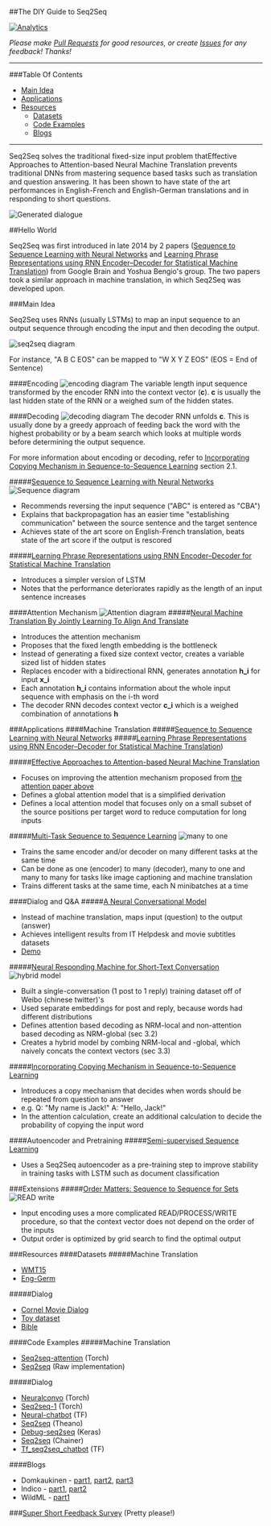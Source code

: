 ##The DIY Guide to Seq2Seq

[![Analytics](https://ga-beacon.appspot.com/UA-61611403-2/jxieeducation/seq2seq?pixel)](https://github.com/igrigorik/ga-beacon)

_Please make [Pull Requests](https://github.com/jxieeducation/DIY-Data-Science/pulls) for good resources, or create [Issues](https://github.com/jxieeducation/DIY-Data-Science/issues) for any feedback! Thanks!_

----------
###Table Of Contents
* [Main Idea](#main-idea)
* [Applications](#applications)
* [Resources](#resources)
	* [Datasets](#datasets)
	* [Code Examples](#code-examples)
	* [Blogs](#blogs)

----------

Seq2Seq solves the traditional fixed-size input problem thatEffective Approaches to Attention-based Neural Machine Translation prevents traditional DNNs from mastering sequence based tasks such as translation and question answering. It has been shown to have state of the art performances in English-French and English-German translations and in responding to short questions. 

![Generated dialogue](http://s32.postimg.org/6e20by8v9/Screen_Shot_2016_05_01_at_9_29_05_AM.png)

##Hello World

Seq2Seq was first introduced in late 2014 by 2 papers ([Sequence to Sequence Learning with Neural Networks](http://arxiv.org/pdf/1409.3215v3.pdf) and [Learning Phrase Representations using RNN Encoder–Decoder for Statistical Machine Translation](http://arxiv.org/pdf/1406.1078.pdf)) from Google Brain and Yoshua Bengio's group. The two papers took a similar approach in machine translation, in which Seq2Seq was developed upon.

###Main Idea

Seq2Seq uses RNNs (usually LSTMs) to map an input sequence to an output sequence through encoding the input and then decoding the output. 

![seq2seq diagram](https://i.gyazo.com/d1d750f3b56f9b8948f42f8273f7a36a.png)

For instance, "A B C EOS" can be mapped to "W X Y Z EOS" (EOS = End of Sentence)

####Encoding
![encoding diagram](http://s32.postimg.org/mtvq063j9/Screen_Shot_2016_05_01_at_9_21_55_AM.png)
The variable length input sequence transformed by the encoder RNN into the context vector (**c**). **c** is usually the last hidden state of the RNN or a weighed sum of the hidden states.

####Decoding
![decoding diagram](http://s32.postimg.org/nad9blzs5/Screen_Shot_2016_05_01_at_9_23_18_AM.png)
The decoder RNN unfolds **c**. This is usually done by a greedy approach of feeding back the word with the highest probability or by a beam search which looks at multiple words before determining the output sequence. 

For more information about encoding or decoding, refer to [Incorporating Copying Mechanism in Sequence-to-Sequence Learning](http://arxiv.org/pdf/1603.06393.pdf) section 2.1. 

#####[Sequence to Sequence Learning with Neural Networks](http://arxiv.org/pdf/1409.3215v3.pdf)
![Sequence diagram](http://s32.postimg.org/trkq2av6t/Screen_Shot_2016_05_01_at_9_26_12_AM.png)
* Recommends reversing the input sequence ("ABC" is entered as "CBA")
* Explains that backpropagation has an easier time "establishing communication" between the source sentence and the target sentence
* Achieves state of the art score on English-French translation, beats state of the art score if the output is rescored

#####[Learning Phrase Representations using RNN Encoder–Decoder for Statistical Machine Translation](http://arxiv.org/pdf/1406.1078.pdf)
* Introduces a simpler version of LSTM 
* Notes that the performance deteriorates rapidly as the length of an input sentence increases

####Attention Mechanism
![Attention diagram](https://camo.githubusercontent.com/0e2e4e5fb2dd47846c2fe027737a5df5e711df1b/687474703a2f2f6936342e74696e797069632e636f6d2f6132727733642e706e67)
#####[Neural Machine Translation By Jointly Learning To Align And Translate](http://arxiv.org/pdf/1409.0473v6.pdf)
* Introduces the attention mechanism
* Proposes that the fixed length embedding is the bottleneck
* Instead of generating a fixed size context vector, creates a variable sized list of hidden states
* Replaces encoder with a bidirectional RNN, generates annotation **h_i** for input **x_i**
* Each annotation **h_i** contains information about the whole input sequence with emphasis on the i-th word
* The decoder RNN decodes context vector **c_i** which is a weighed combination of annotations **h**


###Applications
####Machine Translation
#####[Sequence to Sequence Learning with Neural Networks](http://arxiv.org/pdf/1409.3215v3.pdf) 
#####[Learning Phrase Representations using RNN Encoder–Decoder for Statistical Machine Translation](http://arxiv.org/pdf/1406.1078.pdf))

#####[Effective Approaches to Attention-based Neural Machine Translation](http://stanford.edu/~lmthang/data/papers/emnlp15_attn.pdf)
- Focuses on improving the attention mechanism proposed from [the attention paper above](#neural-machine-translation-by-jointly-learning-to-align-and-translate)
- Defines a global attention model that is a simplified derivation
- Defines a local attention model that focuses only on a small subset of the source positions per target word to reduce computation for long inputs

#####[Multi-Task Sequence to Sequence Learning](http://arxiv.org/pdf/1511.06114v1.pdf)
![many to one](http://s32.postimg.org/mna9f96xx/Screen_Shot_2016_05_01_at_9_30_27_AM.png)
- Trains the same encoder and/or decoder on many different tasks at the same time
- Can be done as one (encoder) to many (decoder), many to one and many to many for tasks like image captioning and machine translation
- Trains different tasks at the same time, each N minibatches at a time 

####Dialog and Q&A
#####[A Neural Conversational Model](http://arxiv.org/pdf/1506.05869v1.pdf)
* Instead of machine translation, maps input (question) to the output (answer)
* Achieves intelligent results from IT Helpdesk and movie subtitles datasets
* [Demo](https://twitter.com/graphific/status/613941774806044672)

#####[Neural Responding Machine for Short-Text Conversation](https://www.aclweb.org/anthology/P/P15/P15-1152.pdf)
![hybrid model](http://s32.postimg.org/muq4txug5/Screen_Shot_2016_05_01_at_9_31_49_AM.png)
- Built a single-conversation (1 post to 1 reply) training dataset off of Weibo (chinese twitter)'s
- Used separate embeddings for post and reply, because words had different distributions
- Defines attention based decoding as NRM-local and non-attention based decoding as NRM-global (sec 3.2)
- Creates a hybrid model by combing NRM-local and -global, which naively concats the context vectors (sec 3.3)

#####[Incorporating Copying Mechanism in Sequence-to-Sequence Learning](http://arxiv.org/pdf/1603.06393.pdf)
* Introduces a copy mechanism that decides when words should be repeated from question to answer
* e.g. Q: "My name is Jack!" A: "Hello, Jack!"
* In the attention calculation, create an additional calculation to decide the probability of copying the input word

####Autoencoder and Pretraining
#####[Semi-supervised Sequence Learning](http://arxiv.org/pdf/1511.01432v1.pdf)
- Uses a Seq2Seq autoencoder as a pre-training step to improve stability in training tasks with LSTM such as document classification

###Extensions
#####[Order Matters: Sequence to Sequence for Sets](http://arxiv.org/pdf/1511.06391.pdf)
![READ write](http://s32.postimg.org/t34kkwpyd/Screen_Shot_2016_05_01_at_9_34_23_AM.png)
* Input encoding uses a more complicated READ/PROCESS/WRITE procedure, so that the context vector does not depend on the order of the inputs
* Output order is optimized by grid search to find the optimal output

###Resources
####Datasets
#####Machine Translation
* [WMT15](http://www.statmt.org/wmt15/translation-task.html)
* [Eng-Germ](https://github.com/harvardnlp/seq2seq-attn/tree/master/data)

#####Dialog
* [Cornel Movie Dialog](http://www.mpi-sws.org/~cristian/Cornell_Movie-Dialogs_Corpus.html)
* [Toy dataset](https://github.com/eriche2016/seq2seq-1/tree/master/data)
* [Bible](https://github.com/adamchanson/seq2seq/tree/master/data)

####Code Examples
#####Machine Translation
* [Seq2seq-attention](https://github.com/harvardnlp/seq2seq-attn) (Torch)
* [Seq2seq](https://github.com/ma2rten/seq2seq) (Raw implementation)

#####Dialog
* [Neuralconvo](https://github.com/macournoyer/neuralconvo) (Torch)
* [Seq2seq-1](https://github.com/eriche2016/seq2seq-1) (Torch)
* [Neural-chatbot](https://github.com/inikdom/neural-chatbot) (TF)
* [Seq2seq](https://github.com/adamchanson/seq2seq) (Theano)
* [Debug-seq2seq](https://github.com/nicolas-ivanov/debug_seq2seq) (Keras)
* [Seq2seq](https://github.com/kenkov/seq2seq) (Chainer)
* [Tf_seq2seq_chatbot](https://github.com/nicolas-ivanov/tf_seq2seq_chatbot) (TF)

####Blogs
* Domkaukinen - [part1](http://domkaukinen.com/part-1-implementing-a-seq2seq-chatbot-in-torch/), [part2](http://domkaukinen.com/part-2-implementing-seq2seq-chatbot-resolving-memory-issues/), [part3](http://domkaukinen.com/part-3/)
* Indico - [part1](https://indico.io/blog/sequence-modeling-neuralnets-part1/), [part2](https://indico.io/blog/sequence-modeling-neural-networks-part2-attention-models/)
* WildML - [part1](http://www.wildml.com/2016/04/deep-learning-for-chatbots-part-1-introduction/)

###[Super Short Feedback Survey](https://docs.google.com/forms/u/0/d/1lV80v2z0f2tlolGNLpofEHX6Peu0uiYhxWTs6J61mBg) (Pretty please!)
